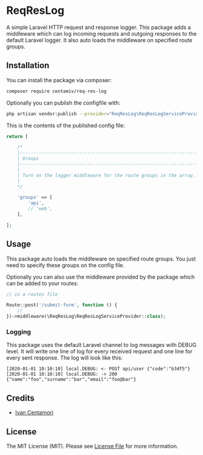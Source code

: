 # ReqResLog

A simple Laravel HTTP request and response logger. This package adds a middleware which can log incoming requests and
outgoing responses to the default Laravel logger. It also auto loads the middleware on specified route groups.

## Installation

You can install the package via composer:

```bash
composer require centamiv/req-res-log
```

Optionally you can publish the configfile with:

```bash
php artisan vendor:publish --provider="ReqResLog\ReqResLogServiceProvider"
```

This is the contents of the published config file:

```php
return [

    /*
    |--------------------------------------------------------------------------
    | Groups
    |--------------------------------------------------------------------------
    |
    | Turn on the logger middleware for the route groups in the array.
    |
    */

    'groups' => [
        'api',
        // 'web',
    ],

];
```

## Usage

This package auto loads the middleware on specified route groups. You just need to specify these groups on the config
file.

Optionally you can also use the middleware provided by the package which can be added to your routes:

```php
// in a routes file

Route::post('/submit-form', function () {
    //
})->middleware(\ReqResLog\ReqResLogServiceProvider::class);
```

### Logging

This package uses the default Laravel channel to log messages with DEBUG level. It will write one line of log for every
received request and one line for every sent response. The log will look like this:

```
[2020-01-01 10:10:10] local.DEBUG: <- POST api/user {"code":"b3df5"} 
[2020-01-01 10:10:10] local.DEBUG: -> 200 {"name":"foo","surname":"bar","email":"foo@bar"} 
```

## Credits

- [Ivan Centamori](https://github.com/centamiv)

## License

The MIT License (MIT). Please see [License File](LICENSE) for more information.